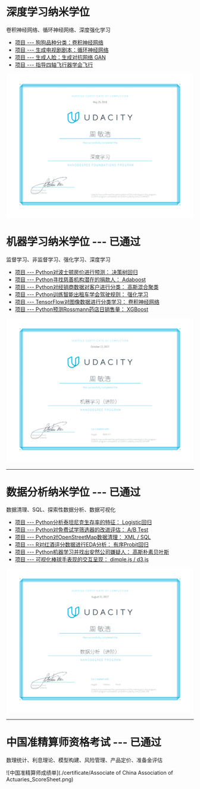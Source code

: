 

# **深度学习纳米学位**

卷积神经网络、循环神经网络、深度强化学习  

- [项目 --- 狗狗品种分类：卷积神经网络](https://nbviewer.jupyter.org/github/Peter-Chou/course-learn/blob/master/Projects/DLND_dog_classification/dog_app.ipynb)
- [项目 --- 生成电视剧剧本：循环神经网络](https://nbviewer.jupyter.org/github/Peter-Chou/course-learn/blob/master/Projects/DLND_tv_script_generation/tv_script_generation.ipynb)
- [项目 --- 生成人脸：生成对抗网络 GAN](https://nbviewer.jupyter.org/github/Peter-Chou/course-learn/blob/master/Projects/DLND_face_generation/dlnd_face_generation.ipynb)
- [项目 --- 指导四轴飞行器学会飞行](https://nbviewer.jupyter.org/github/Peter-Chou/course-learn/blob/master/Projects/DLND-Quadcopter/Quadcopter_Project.ipynb)

![dlnd](./certificate/dlnd.png)


# **机器学习纳米学位 --- 已通过**

监督学习、非监督学习、强化学习、深度学习

- [项目 --- Python对波士顿房价进行预测： 决策树回归](http://nbviewer.jupyter.org/github/Peter-Chou/course-learn/blob/master/Projects/MLND_boston_housing/boston_housing.ipynb)
- [项目 --- Python寻找慈善机构潜在的捐款人： Adaboost](http://nbviewer.jupyter.org/github/Peter-Chou/course-learn/blob/master/Projects/MLND_finding_donors/finding_donors.ipynb) 
- [项目 --- Python对经销商数据对客户进行分类： 高斯混合聚类](http://nbviewer.jupyter.org/github/Peter-Chou/course-learn/blob/master/Projects/MLND_customer_segments/customer_segments.ipynb)
- [项目 --- Python训练智能出租车学会驾驶规则： 强化学习](http://nbviewer.jupyter.org/github/Peter-Chou/course-learn/blob/master/Projects/MLND_smartcab/smartcab.ipynb)
- [项目 --- TensorFlow对图像数据进行分类学习： 卷积神经网络](http://nbviewer.jupyter.org/github/Peter-Chou/course-learn/blob/master/Projects/MLND_image_classification/image_classification.ipynb)
- [项目 --- Python预测Rossmann药店日销售量： XGBoost](http://nbviewer.jupyter.org/github/Peter-Chou/course-learn/blob/master/Projects/MLND_Rossmann_Store_Sales/Rossmann_Store_Sales_Report.ipynb)


![mlnd](./certificate/mlnd.png)

---

# **数据分析纳米学位 --- 已通过** 

数据清理、SQL、探索性数据分析、数据可视化

- [项目 --- Python分析泰坦尼克生存率的特征： Logistic回归](http://nbviewer.jupyter.org/github/Peter-Chou/course-learn/blob/master/Projects/DAND_TitanicAnalysis/Titanic_Survival_Analysis.ipynb)
- [项目 --- Python对免费试学筛选器的改进评估： A/B Test](http://nbviewer.jupyter.org/github/Peter-Chou/course-learn/blob/master/Projects/DAND_ABtest/AB_test.ipynb)
- [项目 --- Python对OpenStreetMap数据清理： XML / SQL](http://nbviewer.jupyter.org/github/Peter-Chou/course-learn/blob/master/Projects/DAND_OSM/openstreetmap.ipynb)
- [项目 --- R对红酒评分数据进行EDA分析： 有序Probit回归](http://nbviewer.jupyter.org/github/Peter-Chou/course-learn/blob/master/Projects/DAND_EDA/EDA.ipynb)
- [项目 --- Python机器学习并找出安然公司嫌疑人： 高斯朴素贝叶斯](http://nbviewer.jupyter.org/github/Peter-Chou/course-learn/blob/master/Projects/DAND_EnronAnalyssis/Enron_project.ipynb)
- [项目 --- 可视化棒球手表现的交互呈现： dimple.js / d3.js](http://bl.ocks.org/Peter-Chou/819e62ac1506866c9d66a4c69ea7dd83)

![dand](./certificate/dand.png)

---

# **中国准精算师资格考试 --- 已通过** 

数理统计、利息理论、模型构建、风险管理、产品定价、准备金评估

![中国准精算师成绩单](./certificate/Associate of China Association of Actuaries_ScoreSheet.png)